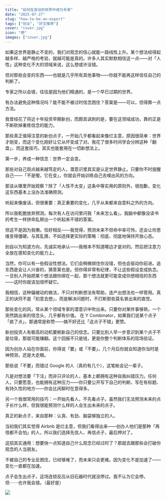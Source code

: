```yaml
---
title: "如何在变动的世界中成为专家"
date: "2025-07-27"
slug: "how-to-be-an-expert"
tags: ["创业", "好文推荐"]
cover: "cover.jpg"
icon: "😎"
images: ["cover.jpg"]
---
```

如果这世界是静止不变的，我们对观念的信心就能一路线性上升。某个想法经得起越多样、越严格的考验，就越可能是真的。许多人其实默默相信这一点——对「人性」这种变化不大的领域来说，这么想或许没错。



但对那些会变的东西——也就是几乎所有其他事物——你就不能再这样信任自己的判断了。



专家之所以会错，往往是因为他们精通的，是一个早已过期的世界。



有办法避免这种情况吗？能不能不被过时信念困住？答案是——可以，但得靠一点方法。



我曾经花了将近十年投资早期新创，而颇具讽刺的是，要在这领域成功，靠的正是不断砍掉重练信念的能力。



那些真正值得注意的新创点子，一开始几乎都看起来像烂主意，原因很简单：世界才刚变，而这个变化刚好让它从坏变成了对。我花了很多时间学会分辨这种「翻盘」，而这套技巧，其实也能套用在一切新想法上。



第一步，养成一种信念：世界一定会变。



那些对自己观点越来越笃定的人，潜意识里其实是认定世界静止。只要你不时提醒自己——「不是喔，它在变」，你就会开始训练自己去嗅出风的方向。



那该从哪里开始观察？除了「人性不太变」这条中等实用的原则外，很抱歉，变化这东西基本上没办法准确预测。



听起来像废话，但很重要：真正重要的变化，几乎从来都来自意料之外的方向。



所以我乾脆放弃预测。每次有人在访问里问我「未来怎么看」，我脑中都像没读书的考生一样拼命乱掰出一个听起来不错的答案。



但这不是因为我懒。恰好相反——我觉得，预测未来不但命中率可怜，还会让你思维变得僵硬。与其乱猜，不如选择更实际的策略：彻底、彻底地保持开放心态。



别自以为知道方向，先诚实地承认——我根本不知道哪边才是对的。然后把注意力全放在感知变化的能力上。



当然，你可以有一些假设性想法。它们会稍微绑住你没错，但也会驱动你前进。追东西是会让人兴奋的，猜答案也是。但你得非常有纪律，不让这些假设变成执念。
一旦别人开始把某个想法跟你绑在一起，那个想法就更可能变成你想相信的东西——这时你就该加倍怀疑它。



我相信，这种偏被动的做法，不只对判断想法有帮助，连产出想法也一样管用。真正的诀窍不是「刻意去想」，而是解决问题时，不打断那些莫名冒出来的直觉。



那些变化的风，常从某个领域专家的潜意识中吹出来。只要你对某件事够熟，一个突然跳出来的怪念头，几乎都有价值。
在 Y Combinator，如果我们说某个点子「疯了点」，那通常是称赞——搞不好还比「这点子不错」更赞。



新创投资人有极高的动机要刷新自己的信念。只要比别人早一步意识到某个点子不是垃圾，那就可能赚翻。这个回报不只是钱，更是你整个判断体系的现场验证。



因为创办人站在你面前，你得说「要」或「不要」，几个月后你就会知道你当时是神预测，还是大走眼。



那些说「不要」而错过 Google 的人（真的有几个），这笔帐会记一辈子。



凡是对想法要「下注」而非只评论的人，基本上都拥有这种自我纠错压力。任何人，只要愿意，也能拥有这种压力——你只要公开写下自己的判断。写在有标题、有持久性的地方——你会比闲聊时在意得多。



另一个我很常用的技巧：一开始先看人，不先看点子。虽然我们无法预测未来的点子长什么样，但我很能预测什么样的人会生出未来的点子。



真正的新点子，来自那种：认真、有劲、脑袋够独立的人。



当初我们其实觉得 Airbnb 是烂主意，但我们看得出来——创办人他们是那种「再怪都不会怕」的人，所以我们选择先信人、再信点子，最后押对了。



这招其实通用：想要快一点知道自己什么观念已经过时了？那就去跟那些会打破你观念的人当朋友。



不被自己的专业反困住，已经够难了，而未来只会更难。因为变化不是加速了——变化一直都在加速。



点子会生出点子，这场连锁反应从旧石器时代就没停过。我不认为它会停。
但⋯⋯也许我会错。（最好是）




![](https://prod-files-secure.s3.us-west-2.amazonaws.com/112d0858-5090-4d34-a606-b75eb8d65fd2/46476355-9cf3-4e99-9b7a-3531bc426380/1000202064.png?X-Amz-Algorithm=AWS4-HMAC-SHA256&X-Amz-Content-Sha256=UNSIGNED-PAYLOAD&X-Amz-Credential=ASIAZI2LB46626RAKGH4%2F20251010%2Fus-west-2%2Fs3%2Faws4_request&X-Amz-Date=20251010T035123Z&X-Amz-Expires=3600&X-Amz-Security-Token=IQoJb3JpZ2luX2VjEEwaCXVzLXdlc3QtMiJIMEYCIQC8YJYp1JDwBqyZXsMnqWt%2FW1kTQIBUCjUCQPsmo%2BUQoQIhAM8LvnqNu3HKu8Z0tF2Uksvqlx5coJva49XIoab59q%2FGKogECOX%2F%2F%2F%2F%2F%2F%2F%2F%2F%2FwEQABoMNjM3NDIzMTgzODA1Igw0D%2B1sxgB6WY1drroq3AM8g9XMNc3kWOfUXmCAWyE24m%2FfLPRQCYIHPCYl7BbOjyW7wlYtmoXoFihXhtMhkOkWEmZcoqbdtt9eYMJi3%2F2b8K8YU%2FV3RRuRLZUN4LbUwcJk%2Br8rhDDcT%2BK1ejIhJYIuQUpM5Kh3zj4mFHjB9sCpNY6xgcP0g4k8vr4kWL4SgvuSaoN4mOWuUrPgYf%2BOL8vszP%2F8e6%2Byvvpsx2cJRg6a2wjC30eaDBcPDJxYI7GGmigkc6hpLIPiIyXxffzRILO0L007oGkNpBFs7TLqy0yq%2BlYNdd7khv6OT24kB3DLTlW9HRk7ujtTBr52%2Fs6YlPoweq9qpbcu%2FjVwZYjtONIYeHKEpo09z8yOKlYXppX86IPnC2yWii%2BRqXm5deusx0xlC4OT7IoqbrfEyAKwy9IRw4uXmONZ7hz4jF1gQV30harJm2ZvbRj0dMb9tFTTRHxPcoRhViUs3vsxfkGS060KbHNCZZAEfB3p1YrptfxlTzlKKQ2KKCettAccD1Ko3xgjW9MZ9B%2Bs0vqkKLU49sS3extobCy0HCKXDfycOedk0vSBwNg2CVza14qrRSpkC8LE2GbpL6iqxBcDejc2S6HGW6dtZMBMfDoJ54a6Qumm5bNM%2Bc7aLnwYHJjcpjD%2B%2FKHHBjqkAWKuLnrZUIAb4PcO9W2BCdzIDnmX8lM4Hn9ojsuWcO7R55ydrMU2VWLpXQ8a3Xf%2F6oc0ClkCVHIkxxh3dkyAteAe8i%2F6WVEnVSGE65ri3YrTub6xObJzCOBaV6a%2FkSLzoALrxW3KCKJ63di4PlkInWiRzmfItmK2%2FhZmz6OrZvNoBBWpes2YLKmyqPeLuhSy0KkVxgy%2FFL2RpBJHjdIEckzt%2Bpnb&X-Amz-Signature=642a7aef37e5144cdc7d67244a19d3457d7ce8f75261dfb6994e7d5094868f9a&X-Amz-SignedHeaders=host&x-amz-checksum-mode=ENABLED&x-id=GetObject)

